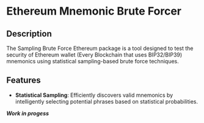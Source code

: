 # Ethereum Mnemonic Brute Forcer

## Description

The Sampling  Brute Force Ethereum package is a tool designed to test the security of Ethereum wallet (Every Blockchain that uses BIP32/BIP39) mnemonics using statistical sampling-based brute force techniques.

## Features

- **Statistical Sampling**: Efficiently discovers valid mnemonics by intelligently selecting potential phrases based on statistical probabilities.

***Work in progess***

